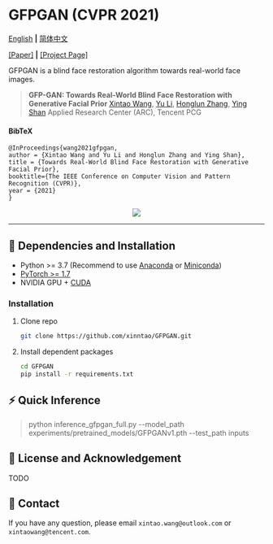 # GFPGAN (CVPR 2021)

[English](README.md) **|** [简体中文](README_CN.md)

[[Paper]](https://arxiv.org/abs/2101.04061) **|** [[Project Page]](https://xinntao.github.io/projects/gfpgan)

GFPGAN is a blind face restoration algorithm towards real-world face images.

> **GFP-GAN: Towards Real-World Blind Face Restoration with Generative Facial Prior**
> [Xintao Wang](https://xinntao.github.io/), [Yu Li](https://yu-li.github.io/), [Honglun Zhang](https://scholar.google.com/citations?hl=en&user=KjQLROoAAAAJ), [Ying Shan](https://scholar.google.com/citations?user=4oXBp9UAAAAJ&hl=en)
> Applied Research Center (ARC), Tencent PCG

#### BibTeX

    @InProceedings{wang2021gfpgan,
    author = {Xintao Wang and Yu Li and Honglun Zhang and Ying Shan},
    title = {Towards Real-World Blind Face Restoration with Generative Facial Prior},
    booktitle={The IEEE Conference on Computer Vision and Pattern Recognition (CVPR)},
    year = {2021}
    }

<p align="center">
  <img src="https://xinntao.github.io/projects/GFPGAN_src/gfpgan_teaser.jpg">
</p>

---

## :wrench: Dependencies and Installation

- Python >= 3.7 (Recommend to use [Anaconda](https://www.anaconda.com/download/#linux) or [Miniconda](https://docs.conda.io/en/latest/miniconda.html))
- [PyTorch >= 1.7](https://pytorch.org/)
- NVIDIA GPU + [CUDA](https://developer.nvidia.com/cuda-downloads)

### Installation

1. Clone repo

    ```bash
    git clone https://github.com/xinntao/GFPGAN.git
    ```

1. Install dependent packages

    ```bash
    cd GFPGAN
    pip install -r requirements.txt
    ```

## :zap: Quick Inference

> python inference_gfpgan_full.py --model_path experiments/pretrained_models/GFPGANv1.pth --test_path inputs

## :scroll: License and Acknowledgement

TODO

## :e-mail: Contact

If you have any question, please email `xintao.wang@outlook.com` or `xintaowang@tencent.com`.
